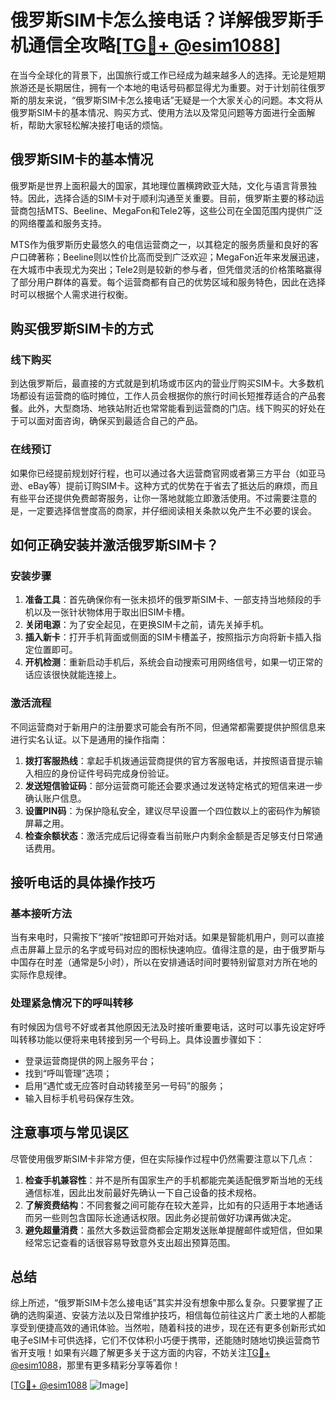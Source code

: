 # 俄罗斯SIM卡怎么接电话？详解俄罗斯手机通信全攻略[[TG💪+ @esim1088](https://t.me/s/esim1088)]

在当今全球化的背景下，出国旅行或工作已经成为越来越多人的选择。无论是短期旅游还是长期居住，拥有一个本地的电话号码都显得尤为重要。对于计划前往俄罗斯的朋友来说，“俄罗斯SIM卡怎么接电话”无疑是一个大家关心的问题。本文将从俄罗斯SIM卡的基本情况、购买方式、使用方法以及常见问题等方面进行全面解析，帮助大家轻松解决接打电话的烦恼。

## 俄罗斯SIM卡的基本情况

俄罗斯是世界上面积最大的国家，其地理位置横跨欧亚大陆，文化与语言背景独特。因此，选择合适的SIM卡对于顺利沟通至关重要。目前，俄罗斯主要的移动运营商包括MTS、Beeline、MegaFon和Tele2等，这些公司在全国范围内提供广泛的网络覆盖和服务支持。

MTS作为俄罗斯历史最悠久的电信运营商之一，以其稳定的服务质量和良好的客户口碑著称；Beeline则以性价比高而受到广泛欢迎；MegaFon近年来发展迅速，在大城市中表现尤为突出；Tele2则是较新的参与者，但凭借灵活的价格策略赢得了部分用户群体的喜爱。每个运营商都有自己的优势区域和服务特色，因此在选择时可以根据个人需求进行权衡。

## 购买俄罗斯SIM卡的方式

### 线下购买

到达俄罗斯后，最直接的方式就是到机场或市区内的营业厅购买SIM卡。大多数机场都设有运营商的临时摊位，工作人员会根据你的旅行时间长短推荐适合的产品套餐。此外，大型商场、地铁站附近也常常能看到运营商的门店。线下购买的好处在于可以面对面咨询，确保买到最适合自己的产品。

### 在线预订

如果你已经提前规划好行程，也可以通过各大运营商官网或者第三方平台（如亚马逊、eBay等）提前订购SIM卡。这种方式的优势在于省去了抵达后的麻烦，而且有些平台还提供免费邮寄服务，让你一落地就能立即激活使用。不过需要注意的是，一定要选择信誉度高的商家，并仔细阅读相关条款以免产生不必要的误会。

## 如何正确安装并激活俄罗斯SIM卡？

### 安装步骤

1. **准备工具**：首先确保你有一张未损坏的俄罗斯SIM卡、一部支持当地频段的手机以及一张针状物体用于取出旧SIM卡槽。
2. **关闭电源**：为了安全起见，在更换SIM卡之前，请先关掉手机。
3. **插入新卡**：打开手机背面或侧面的SIM卡槽盖子，按照指示方向将新卡插入指定位置即可。
4. **开机检测**：重新启动手机后，系统会自动搜索可用网络信号，如果一切正常的话应该很快就能连接上。

### 激活流程

不同运营商对于新用户的注册要求可能会有所不同，但通常都需要提供护照信息来进行实名认证。以下是通用的操作指南：

1. **拨打客服热线**：拿起手机拨通运营商提供的官方客服电话，并按照语音提示输入相应的身份证件号码完成身份验证。
2. **发送短信验证码**：部分运营商可能还会要求通过发送特定格式的短信来进一步确认账户信息。
3. **设置PIN码**：为保护隐私安全，建议尽早设置一个四位数以上的密码作为解锁屏幕之用。
4. **检查余额状态**：激活完成后记得查看当前账户内剩余金额是否足够支付日常通话费用。

## 接听电话的具体操作技巧

### 基本接听方法

当有来电时，只需按下“接听”按钮即可开始对话。如果是智能机用户，则可以直接点击屏幕上显示的名字或号码对应的图标快速响应。值得注意的是，由于俄罗斯与中国存在时差（通常是5小时），所以在安排通话时间时要特别留意对方所在地的实际作息规律。

### 处理紧急情况下的呼叫转移

有时候因为信号不好或者其他原因无法及时接听重要电话，这时可以事先设定好呼叫转移功能以便将来电转接到另一个号码上。具体设置步骤如下：
- 登录运营商提供的网上服务平台；
- 找到“呼叫管理”选项；
- 启用“遇忙或无应答时自动转接至另一号码”的服务；
- 输入目标手机号码保存生效。

## 注意事项与常见误区

尽管使用俄罗斯SIM卡非常方便，但在实际操作过程中仍然需要注意以下几点：

1. **检查手机兼容性**：并不是所有国家生产的手机都能完美适配俄罗斯当地的无线通信标准，因此出发前最好先确认一下自己设备的技术规格。
2. **了解资费结构**：不同套餐之间可能存在较大差异，比如有的只适用于本地通话而另一些则包含国际长途通话权限。因此务必提前做好功课再做决定。
3. **避免超量消费**：虽然大多数运营商都会定期发送账单提醒邮件或短信，但如果经常忘记查看的话很容易导致意外支出超出预算范围。

## 总结

综上所述，“俄罗斯SIM卡怎么接电话”其实并没有想象中那么复杂。只要掌握了正确的选购渠道、安装方法以及日常维护技巧，相信每位前往这片广袤土地的人都能享受到便捷高效的通讯体验。当然啦，随着科技的进步，现在还有更多创新形式如电子eSIM卡可供选择，它们不仅体积小巧便于携带，还能随时随地切换运营商节省开支哦！如果有兴趣了解更多关于这方面的内容，不妨关注[TG💪+ @esim1088](https://t.me/s/esim1088)，那里有更多精彩分享等着你！

[[TG💪+ @esim1088](https://t.me/s/esim1088) ![Image](https://i.postimg.cc/4NQfJmqS/Snipaste-2025-05-13-00-14-12.png)]